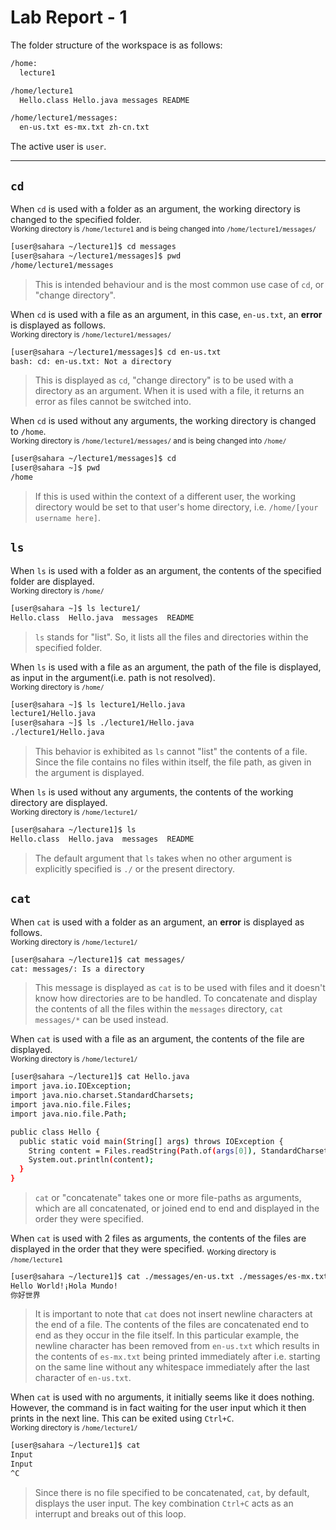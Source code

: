# **Lab Report - 1**

The folder structure of the workspace is as follows:

```bash
/home:
  lecture1

/home/lecture1
  Hello.class Hello.java messages README

/home/lecture1/messages:
  en-us.txt es-mx.txt zh-cn.txt
```

The active user is `user`.
___

## `cd`

When `cd` is used with a folder as an argument, the working directory is changed to the specified folder.  
  <sub> Working directory is `/home/lecture1` and is being changed into `/home/lecture1/messages/`
  ```bash
  [user@sahara ~/lecture1]$ cd messages
  [user@sahara ~/lecture1/messages]$ pwd
  /home/lecture1/messages
  ```
  > This is intended behaviour and is the most common use case of `cd`, or "change directory".


When `cd` is used with a file as an argument, in this case, `en-us.txt`, an **error** is displayed as follows.  
  <sub> Working directory is `/home/lecture1/messages/`
  ```bash
  [user@sahara ~/lecture1/messages]$ cd en-us.txt 
  bash: cd: en-us.txt: Not a directory
  ```
  > This is displayed as `cd`, "change directory" is to be used with a directory as an argument. When it is used with a file, it returns an error as files cannot be switched into.


When `cd` is used without any arguments, the working directory is changed to `/home`.  
  <sub> Working directory is `/home/lecture1/messages/` and is being changed into `/home/`
  ```bash
  [user@sahara ~/lecture1/messages]$ cd
  [user@sahara ~]$ pwd
  /home
  ```
  > If this is used within the context of a different user, the working directory would be set to that user's home directory, i.e. `/home/[your username here]`.


## `ls`

When `ls` is used with a folder as an argument, the contents of the specified folder are displayed.  
  <sub> Working directory is `/home/`
  ```bash
  [user@sahara ~]$ ls lecture1/
  Hello.class  Hello.java  messages  README
  ```
  > `ls` stands for "list". So, it lists all the files and directories within the specified folder.


When `ls` is used with a file as an argument, the path of the file is displayed, as input in the argument(i.e. path is not resolved).  
  <sub> Working directory is `/home/`
  ```bash
  [user@sahara ~]$ ls lecture1/Hello.java
  lecture1/Hello.java
  [user@sahara ~]$ ls ./lecture1/Hello.java
  ./lecture1/Hello.java
  ```
  > This behavior is exhibited as `ls` cannot "list" the contents of a file. Since the file contains no files within itself, the file path, as given in the argument is displayed.

When `ls` is used without any arguments, the contents of the working directory are displayed.  
  <sub> Working directory is `/home/lecture1/`
  ```bash
  [user@sahara ~/lecture1]$ ls
  Hello.class  Hello.java  messages  README
  ```
  > The default argument that `ls` takes when no other argument is explicitly specified is `./` or the present directory. 


## `cat`

When `cat` is used with a folder as an argument, an **error** is displayed as follows.  
  <sub> Working directory is `/home/lecture1/`
  ```bash
  [user@sahara ~/lecture1]$ cat messages/
  cat: messages/: Is a directory
  ```
  > This message is displayed as `cat` is to be used with files and it doesn't know how directories are to be handled. To concatenate and display the contents of all the files within the `messages` directory, `cat messages/*` can be used instead.
 
When `cat` is used with a file as an argument, the contents of the file are displayed.  
  <sub> Working directory is `/home/lecture1/`
  ```bash
  [user@sahara ~/lecture1]$ cat Hello.java
  import java.io.IOException;
  import java.nio.charset.StandardCharsets;
  import java.nio.file.Files;
  import java.nio.file.Path;
  
  public class Hello {
    public static void main(String[] args) throws IOException {
      String content = Files.readString(Path.of(args[0]), StandardCharsets.UTF_8);    
      System.out.println(content);
    }
  }
  ```
  > `cat` or "concatenate" takes one or more file-paths as arguments, which are all concatenated, or joined end to end and displayed in the order they were specified.

When `cat` is used with 2 files as arguments, the contents of the files are displayed in the order that they were specified.
  <sub> Working directory is `/home/lecture1`
  ```bash
  [user@sahara ~/lecture1]$ cat ./messages/en-us.txt ./messages/es-mx.txt ./messages/zh-cn.txt 
  Hello World!¡Hola Mundo!
  你好世界
  ```
> It is important to note that `cat` does not insert newline characters at the end of a file. The contents of the files are concatenated end to end as they occur in the file itself. In this particular example, the newline character has been removed from `en-us.txt` which results in the contents of `es-mx.txt` being printed immediately after i.e. starting on the same line without any whitespace immediately after the last character of `en-us.txt`. 

When `cat` is used with no arguments, it initially seems like it does nothing. However, the command is in fact waiting for the user input which it then prints in the next line. This can be exited using `Ctrl+C`.  
  <sub> Working directory is `/home/lecture1/`
  ```bash
  [user@sahara ~/lecture1]$ cat
  Input
  Input
  ^C
  ```
  > Since there is no file specified to be concatenated, `cat`, by default, displays the user input. The key combination `Ctrl+C` acts as an interrupt and breaks out of this loop.


